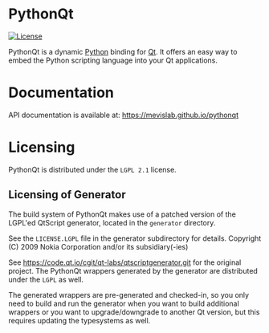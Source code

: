 # PythonQt
[![License](https://img.shields.io/github/license/mevislab/pythonqt.svg?color=blue)](LICENSE)

PythonQt is a dynamic [Python](https://www.python.org) binding for [Qt](https://www.qt.io).
It offers an easy way to embed the Python scripting language into
your Qt applications.

# Documentation
API documentation is available at: https://mevislab.github.io/pythonqt

# Licensing
PythonQt is distributed under the `LGPL 2.1` license.

## Licensing of Generator
The build system of PythonQt makes use of a patched version of the LGPL'ed QtScript
generator, located in the `generator` directory.

See the `LICENSE.LGPL` file in the generator subdirectory for details.
Copyright (C) 2009 Nokia Corporation and/or its subsidiary(-ies)

See https://code.qt.io/cgit/qt-labs/qtscriptgenerator.git for the original project.
The PythonQt wrappers generated by the generator are distributed under the `LGPL`
as well.

The generated wrappers are pre-generated and checked-in, so you only
need to build and run the generator when you want to build additional wrappers
or you want to upgrade/downgrade to another Qt version, but this requires
updating the typesystems as well.
